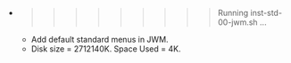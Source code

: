 * >>>>>>>>> Running inst-std-00-jwm.sh ...
  * Add default standard menus in JWM.
  * Disk size = 2712140K. Space Used = 4K.
